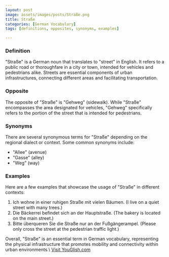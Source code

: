 ```yaml
---
layout: post
image: assets/images/posts/Straße.png
title: Straße
categories: [German Vocabulary]
tags: [definitions, opposites, synonyms, examples]

---
```


### Definition
"Straße" is a German noun that translates to "street" in English. It refers to a public road or thoroughfare in a city or town, intended for vehicles and pedestrians alike. Streets are essential components of urban infrastructures, connecting different areas and facilitating transportation.

### Opposite
The opposite of "Straße" is "Gehweg" (sidewalk). While "Straße" encompasses the area designated for vehicles, "Gehweg" specifically refers to the portion of the street that is intended for pedestrians.

### Synonyms
There are several synonymous terms for "Straße" depending on the regional dialect or context. Some common synonyms include:
- "Allee" (avenue)
- "Gasse" (alley)
- "Weg" (way)

### Examples
Here are a few examples that showcase the usage of "Straße" in different contexts:

1. Ich wohne in einer ruhigen Straße mit vielen Bäumen. (I live on a quiet street with many trees.)
2. Die Bäckerrei befindet sich an der Hauptstraße. (The bakery is located on the main street.)
3. Bitte überqueren Sie die Straße nur an der Fußgängerampel. (Please only cross the street at the pedestrian traffic light.)

Overall, "Straße" is an essential term in German vocabulary, representing the physical infrastructure that promotes mobility and connectivity within urban environments.\ <a id="yg-widget-0" class="youglish-widget" data-query="Straße" data-lang="german" data-components="8412" data-auto-start="0" data-bkg-color="theme_light" data-title="How%20to%20pronounce%20Straße%20in%20German"  rel="nofollow" href="https://youglish.com">Visit YouGlish.com</a><script async src="https://youglish.com/public/emb/widget.js" charset="utf-8"></script>